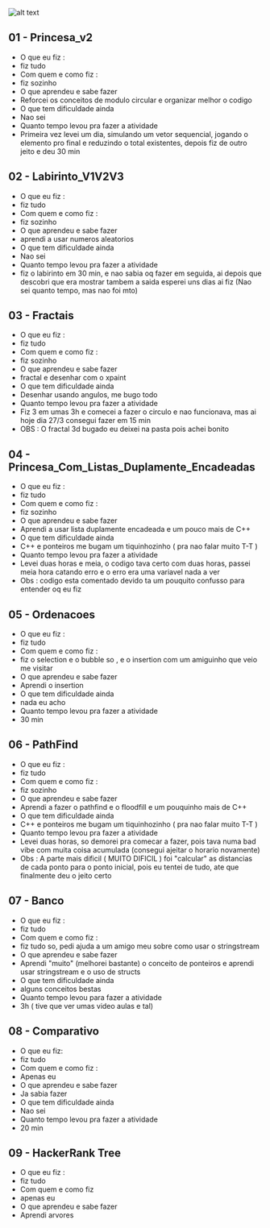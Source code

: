 ![alt text](https://i.imgur.com/7WlHtSLm.jpg)

## 01 - Princesa_v2
- O que eu fiz : 
- fiz tudo
- Com quem e como fiz : 
- fiz sozinho
- O que aprendeu e sabe fazer
- Reforcei os conceitos de modulo circular e organizar melhor o codigo
- O que tem dificuldade ainda
- Nao sei
- Quanto tempo levou pra fazer a atividade
- Primeira vez levei um dia, simulando um vetor sequencial, jogando o elemento pro final e reduzindo o total existentes, 
  depois fiz de outro jeito e deu  30 min

## 02 - Labirinto_V1V2V3
- O que eu fiz : 
- fiz tudo
- Com quem e como fiz : 
- fiz sozinho
- O que aprendeu e sabe fazer
- aprendi a usar numeros aleatorios
- O que tem dificuldade ainda
- Nao sei
- Quanto tempo levou pra fazer a atividade
- fiz o labirinto em 30 min, e nao sabia oq fazer em seguida, ai depois que descobri que era mostrar tambem a saida
  esperei uns dias ai fiz (Nao sei quanto tempo, mas nao foi mto)

## 03 - Fractais
- O que eu fiz : 
- fiz tudo
- Com quem e como fiz : 
- fiz sozinho
- O que aprendeu e sabe fazer
- fractal e desenhar com o xpaint
- O que tem dificuldade ainda
- Desenhar usando angulos, me bugo todo
- Quanto tempo levou pra fazer a atividade
- Fiz 3 em umas 3h e comecei a fazer o circulo e nao funcionava, mas ai hoje dia 27/3
  consegui fazer em 15 min
- OBS : O fractal 3d bugado eu deixei na pasta pois achei bonito

## 04 - Princesa_Com_Listas_Duplamente_Encadeadas
- O que eu fiz : 
- fiz tudo
- Com quem e como fiz : 
- fiz sozinho
- O que aprendeu e sabe fazer
- Aprendi a usar lista duplamente encadeada e um pouco mais de C++
- O que tem dificuldade ainda
- C++ e ponteiros me bugam um tiquinhozinho ( pra nao falar muito T-T )
- Quanto tempo levou pra fazer a atividade
- Levei duas horas e meia, o codigo tava certo com duas horas, passei meia hora catando erro
  e o erro era uma variavel nada a ver
- Obs : codigo esta comentado devido ta um pouquito confusso para entender oq eu fiz

## 05 - Ordenacoes
- O que eu fiz : 
- fiz tudo
- Com quem e como fiz : 
- fiz o selection e o bubble so , e o insertion com um amiguinho que veio me visitar
- O que aprendeu e sabe fazer
- Aprendi o insertion
- O que tem dificuldade ainda
- nada eu acho
- Quanto tempo levou pra fazer a atividade
- 30 min

## 06 - PathFind
- O que eu fiz : 
- fiz tudo
- Com quem e como fiz : 
- fiz sozinho
- O que aprendeu e sabe fazer
- Aprendi a fazer o pathfind e o floodfill e um pouquinho mais de C++
- O que tem dificuldade ainda
- C++ e ponteiros me bugam um tiquinhozinho ( pra nao falar muito T-T )
- Quanto tempo levou pra fazer a atividade
- Levei duas horas, so demorei pra comecar a fazer, pois tava numa bad vibe com muita coisa acumulada (consegui ajeitar o horario novamente)
- Obs : A parte mais dificil ( MUITO DIFICIL ) foi "calcular" as distancias de cada ponto para o ponto inicial, 
        pois eu tentei de tudo, ate que finalmente deu o jeito certo

## 07 - Banco
- O que eu fiz : 
- fiz tudo
- Com quem e como fiz :
- fiz tudo so, pedi ajuda a um amigo meu sobre como usar o stringstream
- O que aprendeu e sabe fazer
- Aprendi "muito" (melhorei bastante) o conceito de ponteiros e aprendi usar stringstream e o uso de structs
- O que tem dificuldade ainda
- alguns conceitos bestas
- Quanto tempo levou para fazer a atividade
- 3h ( tive que ver umas video aulas e tal)

## 08 - Comparativo
- O que eu fiz:
- fiz tudo
- Com quem e como fiz :
- Apenas eu
- O que aprendeu e sabe fazer
- Ja sabia fazer
- O que tem dificuldade ainda
- Nao sei
- Quanto tempo levou pra fazer a atividade
- 20 min

## 09 - HackerRank Tree
- O que eu fiz :
- fiz tudo
- Com quem e como fiz
- apenas eu
- O que aprendeu e sabe fazer
- Aprendi arvores


 
